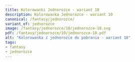 ```yaml
---
title: Kolorowanki Jednorożce - wariant 10
description: Kolorowanka Jednorozce - wariant 10
canonical: /fantasy/jednorozce/
variant_of: jednorozce
image: /fantasy/jednorozce/10/jednorozce-10.svg
pdf: /fantasy/jednorozce/10/jednorozce-10.pdf
alt: "Kolorowanka z jednorozce do pobrania - wariant 10"
tags:
- fantasy
- jednorozce
---
```


